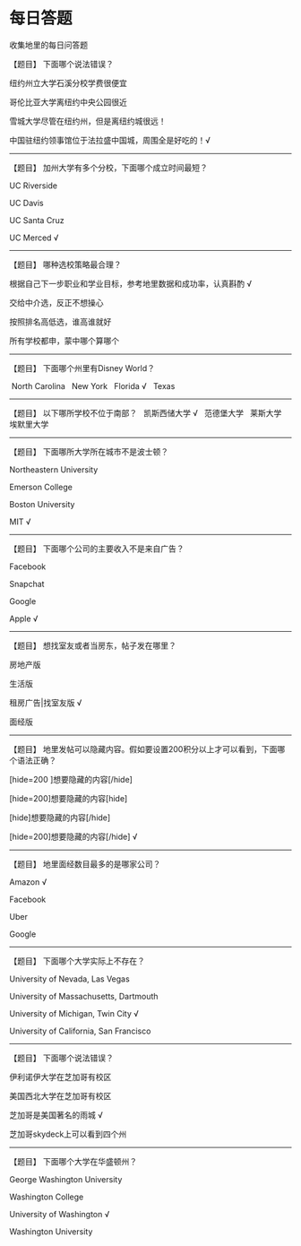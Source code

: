# 每日答题
收集地里的每日问答题


【题目】 下面哪个说法错误？

纽约州立大学石溪分校学费很便宜

哥伦比亚大学离纽约中央公园很近
  
雪城大学尽管在纽约州，但是离纽约城很远！
  
中国驻纽约领事馆位于法拉盛中国城，周围全是好吃的！√

----------------------
【题目】 加州大学有多个分校，下面哪个成立时间最短？

UC Riverside

UC Davis

UC Santa Cruz

UC Merced √

----------------------
【题目】 哪种选校策略最合理？

根据自己下一步职业和学业目标，参考地里数据和成功率，认真斟酌 √

交给中介选，反正不想操心

按照排名高低选，谁高谁就好

所有学校都申，蒙中哪个算哪个

----------------------
【题目】 下面哪个州里有Disney World？

 North Carolina
 
 New York
 
 Florida √
 
 Texas
 
 ----------------------
【题目】 以下哪所学校不位于南部？
 
 凯斯西储大学 √
 
 范德堡大学
 
 莱斯大学
 
 埃默里大学
 
 ----------------------
 【题目】 下面哪所大学所在城市不是波士顿？

Northeastern University

Emerson College

Boston University

MIT √

 ----------------------
【题目】 下面哪个公司的主要收入不是来自广告？

Facebook

Snapchat

Google

Apple √

----------------------
【题目】 想找室友或者当房东，帖子发在哪里？

房地产版

生活版

租房广告|找室友版 √

面经版

----------------------
【题目】 地里发帖可以隐藏内容。假如要设置200积分以上才可以看到，下面哪个语法正确？

 [hide=200 ]想要隐藏的内容[/hide]
 
 [hide=200]想要隐藏的内容[hide]

 [hide]想要隐藏的内容[/hide]

 [hide=200]想要隐藏的内容[/hide] √

----------------------
【题目】 地里面经数目最多的是哪家公司？

Amazon √

Facebook

Uber

Google

----------------------
【题目】 下面哪个大学实际上不存在？

University of Nevada, Las Vegas

University of Massachusetts, Dartmouth

University of Michigan, Twin City √

University of California, San Francisco

----------------------
【题目】 下面哪个说法错误？

伊利诺伊大学在芝加哥有校区

美国西北大学在芝加哥有校区

芝加哥是美国著名的雨城 √

芝加哥skydeck上可以看到四个州

----------------------
【题目】 下面哪个大学在华盛顿州？

George Washington University

Washington College

University of Washington √

Washington University
